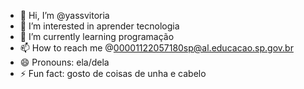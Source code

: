 - 👋 Hi, I’m @yassvitoria
- 👀 I’m interested in aprender tecnologia
- 🌱 I’m currently learning programação
- 📫 How to reach me @00001122057180sp@al.educacao.sp.gov.br
- 😄 Pronouns: ela/dela
- ⚡ Fun fact: gosto de coisas de unha e cabelo

<!---
yassvitoria/yassvitoria is a ✨ special ✨ repository because its `README.md` (this file) appears on your GitHub profile.
You can click the Preview link to take a look at your changes.
--->
